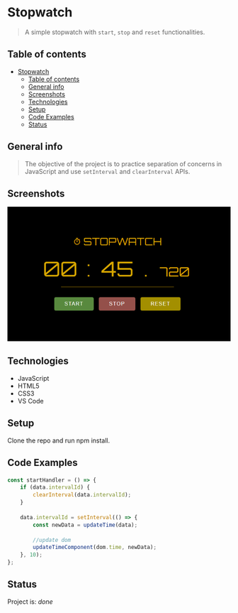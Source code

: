 # Stopwatch

> A simple stopwatch with `start`, `stop` and `reset` functionalities.

## Table of contents

- [Stopwatch](#stopwatch)
  - [Table of contents](#table-of-contents)
  - [General info](#general-info)
  - [Screenshots](#screenshots)
  - [Technologies](#technologies)
  - [Setup](#setup)
  - [Code Examples](#code-examples)
  - [Status](#status)

## General info

> The objective of the project is to practice separation of concerns in
> JavaScript and use `setInterval` and `clearInterval` APIs.

## Screenshots

![Example screenshot](./assets/screenshot.png)

## Technologies

- JavaScript
- HTML5
- CSS3
- VS Code

## Setup

Clone the repo and run npm install.

## Code Examples

```js
const startHandler = () => {
	if (data.intervalId) {
		clearInterval(data.intervalId);
	}

	data.intervalId = setInterval(() => {
		const newData = updateTime(data);

		//update dom
		updateTimeComponent(dom.time, newData);
	}, 10);
};
```

## Status

Project is: _done_
